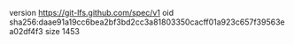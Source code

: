 version https://git-lfs.github.com/spec/v1
oid sha256:daae91a19cc6bea2bf3bd2cc3a81803350cacff01a923c657f39563ea02df4f3
size 1453
